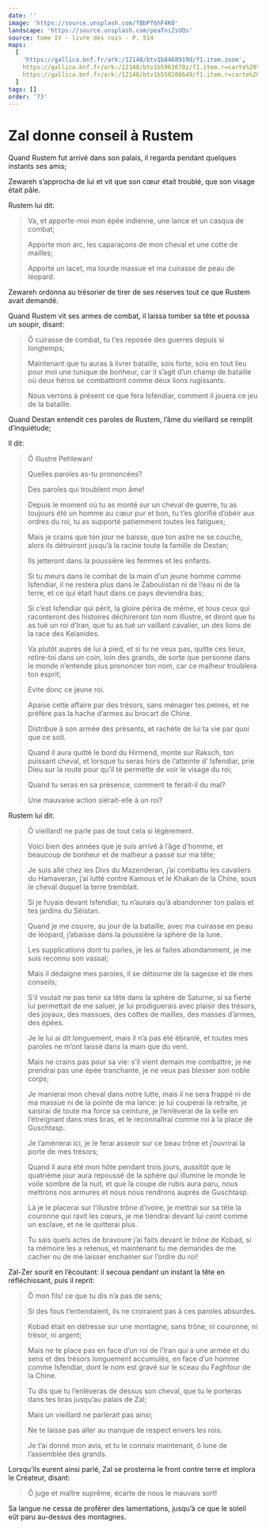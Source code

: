 ```yaml
---
date: ''
image: 'https://source.unsplash.com/fBbPf6hF4K0'
landscape: 'https://source.unsplash.com/peaTniZsUQs'
source: tome IV - livre des rois - P. 514
maps:
  [
    'https://gallica.bnf.fr/ark:/12148/btv1b8468919d/f1.item.zoom',
    https://gallica.bnf.fr/ark:/12148/btv1b5963670z/f1.item.r=carte%20touran.zoom,
    https://gallica.bnf.fr/ark:/12148/btv1b550108649/f1.item.r=carte%20touran.zoom,
  ]
tags: []
order: '73'
---
```


# Zal donne conseil à Rustem

Quand Rustem fut arrivé dans son palais, il regarda pendant quelques instants ses amis;

Zewareh s’approcha de lui et vit que son cœur était troublé, que son visage était pâle.

Rustem lui dit:

> Va, et apporte-moi mon épée indienne, une lance et un casqua de combat;
>
> Apporte mon arc, les caparaçons de mon cheval et une cotte de mailles;
>
> Apporte un lacet, ma lourde massue et ma cuirasse de peau de léopard.

Zewareh ordonna au trésorier de tirer de ses réserves tout ce que Rustem avait demandé.

Quand Rustem vit ses armes de combat, il laissa tomber sa tête et poussa un soupir, disant:

> Ô cuirasse de combat, tu t’es reposée des guerres depuis si longtemps;
>
> Maintenant que tu auras à livrer bataille, sois forte, sois en tout lieu pour moi une tunique de bonheur, car il s’agit d’un champ de bataille où deux héros se combattront comme deux lions rugissants.
>
> Nous verrons à présent ce que fera Isfendiar, comment il jouera ce jeu de la bataille.

Quand Destan entendit ces paroles de Rustem, l’âme du vieillard se remplit d’inquiétude;

Il dit:

> Ô illustre Pehlewan!
>
> Quelles paroles as-tu prononcées?
>
> Des paroles qui troublent mon âme!
>
> Depuis le moment où tu as monté sur un cheval de guerre, tu as toujours été un homme au cœur pur et bon, tu t’es glorifié d’obéir aux ordres du roi, tu as supporté patiemment toutes les fatigues;
>
> Mais je crains que ton jour ne baisse, que ton astre ne se couche, alors ils détruiront jusqu’à la racine toute la famille de Destan;
>
> Ils jetteront dans la poussière les femmes et les enfants.
>
> Si tu meurs dans le combat de la main d’un jeune homme comme Isfendiar, il ne restera plus dans le Zaboulistan ni de l’eau ni de la terre, et ce qui était haut dans ce pays deviendra bas;
>
> Si c’est Isfendiar qui périt, la gloire périra de même, et tous ceux qui raconteront des histoires déchireront ton nom illustre, et diront que tu as tué un roi d’Iran, que tu as tué un vaillant cavalier, un des lions de la race des Keïanides.
>
> Va plutôt auprès de lui à pied, et si tu ne veux pas, quitte ces lieux, retire-toi dans un coin, loin des grands, de sorte que personne dans le monde n’entende plus prononcer ton nom, car ce malheur troublera ton esprit;
>
> Evite donc ce jeune roi.
>
> Apaise cette affaire par des trésors, sans ménager tes peines, et ne préfère pas la hache d’armes au brocart de Chine.
>
> Distribue à son armée des présents, et rachète de lui ta vie par quoi que ce soit.
>
> Quand il aura quitté le bord du Hirmend, monte sur Raksch, ton puissant cheval, et lorsque tu seras hors de l’atteinte d’ Isfendiar, prie Dieu sur la route pour qu’il te permette de voir le visage du roi;
>
> Quand tu seras en sa présence, comment te ferait-il du mal?
>
> Une mauvaise action siérait-elle à un roi?

Rustem lui dit:

> Ô vieillard! ne parle pas de tout cela si légèrement.
>
> Voici bien des années que je suis arrivé à l’âge d’homme, et beaucoup de bonheur et de malheur a passé sur ma tête;
>
> Je suis allé chez les Divs du Mazenderan, j’ai combattu les cavaliers du Hamaveran, j’ai lutté contre Kamous et le Khakan de la Chine, sous le cheval duquel la terre tremblait.
>
> Si je fuyais devant Isfendiar, tu n’aurais qu’à abandonner ton palais et tes jardins du Séistan.
>
> Quand je me couvre, au jour de la bataille, avec ma cuirasse en peau de léopard, j’abaisse dans la poussière la sphère de la lune.
>
> Les supplications dont tu parles, je les ai faites abondamment, je me suis reconnu son vassal;
>
> Mais il dédaigne mes paroles, il se détourne de la sagesse et de mes conseils;
>
> S’il voulait ne pas tenir sa tête dans la sphère de Saturne, si sa fierté lui permettait de me saluer, je lui prodiguerais avec plaisir des trésors, des joyaux, des massues, des cottes de mailles, des masses d’armes, des épées.
>
> Je le lui ai dit longuement, mais il n’a pas été ébranlé, et toutes mes paroles ne m’ont laissé dans la main que du vent.
>
> Mais ne crains pas pour sa vie: s’il vient demain me combattre, je ne prendrai pas une épée tranchante, je ne veux pas blesser son noble corps;
>
> Je manierai mon cheval dans notre lutte, mais il ne sera frappé ni de ma massue ni de la pointe de ma lance: je lui couperai la retraite, je saisirai de toute ma force sa ceinture, je l’enlèverai de la selle en l’étreignant dans mes bras, et le reconnaîtrai comme roi à la place de Guschtasp.
>
> Je l’amènerai ici, je le ferai asseoir sur ce beau trône et j’ouvrirai la porte de mes trésors;
>
> Quand il aura été mon hôte pendant trois jours, aussitôt que le quatrième jour aura repoussé de la sphère qui illumine le monde le voile sombre de la nuit, et que la coupe de rubis aura paru, nous mettrons nos armures et nous nous rendrons auprès de Guschtasp.
>
> Là je le placerai sur l’illustre trône d’ivoire, je mettrai sur sa tête la couronne qui ravit les cœurs, je me tiendrai devant lui ceint comme un esclave, et ne le quitterai plus.
>
> Tu sais quels actes de bravoure j’ai faits devant le trône de Kobad, si ta mémoire les a retenus, et maintenant tu me demandes de me cacher ou de me laisser enchainer sur l’ordre du roi!

Zal-Zer sourit en l’écoutant: il secoua pendant un instant la tête en réfléchissant, puis il reprit:

> Ô mon fils! ce que tu dis n’a pas de sens;
>
> Si des fous t’entendaient, ils ne croiraient pas à ces paroles absurdes.
>
> Kobad était en détresse sur une montagne, sans trône, ni couronne, ni trésor, ni argent;
>
> Mais ne te place pas en face d’un roi de l’Iran qui a une armée et du sens et des trésors longuement accumulés, en face d’un homme comme Isfendiar, dont le nom est gravé sur le sceau du Faghfour de la Chine.
>
> Tu dis que tu l’enlèveras de dessus son cheval, que tu le porteras dans tes bras jusqu’au palais de Zal;
>
> Mais un vieillard ne parlerait pas ainsi;
>
> Ne te laisse pas aller au manque de respect envers les rois.
>
> Je t’ai donné mon avis, et tu le connais maintenant, ô lune de l’assemblée des grands.

Lorsqu’ils eurent ainsi parlé, Zal se prosterna le front contre terre et implora le Créateur, disant:

> Ô juge et maître suprême, écarte de nous le mauvais sort!

Sa langue ne cessa de proférer des lamentations, jusqu’à ce que le soleil eût paru au-dessus des montagnes.
